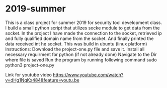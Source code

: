 # 2019-summer
This is a class project for summer 2019 for security tool development class.
I build a small python script that utilizes socke module to get data from the socket.
In the project I have made the connection to the socket, retrieved ip and fully qualified domain name from the socket. And finally printed the data received int he socket.
This was build in ubuntu (linux platform)
Instructions:
Download the project-one.py file and save it.
Install all necessary requirment for python (if not already done)
Navigate to the Dir where file is saved
Run the program by running following command
sudo python3 project-one.py

Link for youtube video
https://www.youtube.com/watch?v=dHg1NqKx484&feature=youtu.be


